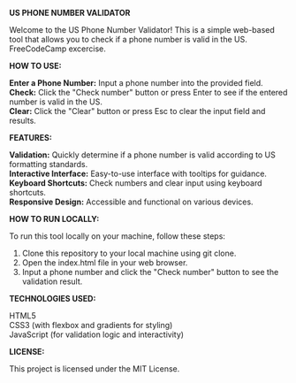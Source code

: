 **US PHONE NUMBER VALIDATOR**

Welcome to the US Phone Number Validator! This is a simple web-based tool that allows you to check if a phone number is valid in the US. FreeCodeCamp excercise.

**HOW TO USE:** 

**Enter a Phone Number:** Input a phone number into the provided field.<br />
**Check:** Click the "Check number" button or press Enter to see if the entered number is valid in the US.<br />
**Clear:** Click the "Clear" button or press Esc to clear the input field and results.

**FEATURES:**

**Validation:** Quickly determine if a phone number is valid according to US formatting standards.<br />
**Interactive Interface:** Easy-to-use interface with tooltips for guidance.<br />
**Keyboard Shortcuts:** Check numbers and clear input using keyboard shortcuts.<br />
**Responsive Design:** Accessible and functional on various devices.

**HOW TO RUN LOCALLY:**

To run this tool locally on your machine, follow these steps:

1. Clone this repository to your local machine using git clone.<br />
2. Open the index.html file in your web browser.<br />
3. Input a phone number and click the "Check number" button to see the validation result.

**TECHNOLOGIES USED:**

HTML5<br />
CSS3 (with flexbox and gradients for styling)<br />
JavaScript (for validation logic and interactivity)

**LICENSE:**

This project is licensed under the MIT License.
